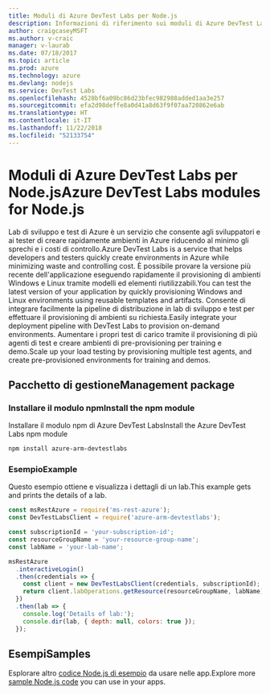 ```yaml
---
title: Moduli di Azure DevTest Labs per Node.js
description: Informazioni di riferimento sui moduli di Azure DevTest Labs per Node.js
author: craigcaseyMSFT
ms.author: v-craic
manager: v-laurab
ms.date: 07/18/2017
ms.topic: article
ms.prod: azure
ms.technology: azure
ms.devlang: nodejs
ms.service: DevTest Labs
ms.openlocfilehash: 4528bf6a09bc86d23bfec982988added1aa3e257
ms.sourcegitcommit: efa2d98deffe8a0d41a8d63f9f07aa720862e6ab
ms.translationtype: HT
ms.contentlocale: it-IT
ms.lasthandoff: 11/22/2018
ms.locfileid: "52133754"
---
```

# <a name="azure-devtest-labs-modules-for-nodejs"></a><span data-ttu-id="c5bc6-103">Moduli di Azure DevTest Labs per Node.js</span><span class="sxs-lookup"><span data-stu-id="c5bc6-103">Azure DevTest Labs modules for Node.js</span></span>

<span data-ttu-id="c5bc6-104">Lab di sviluppo e test di Azure è un servizio che consente agli sviluppatori e ai tester di creare rapidamente ambienti in Azure riducendo al minimo gli sprechi e i costi di controllo.</span><span class="sxs-lookup"><span data-stu-id="c5bc6-104">Azure DevTest Labs is a service that helps developers and testers quickly create environments in Azure while minimizing waste and controlling cost.</span></span> <span data-ttu-id="c5bc6-105">È possibile provare la versione più recente dell'applicazione eseguendo rapidamente il provisioning di ambienti Windows e Linux tramite modelli ed elementi riutilizzabili.</span><span class="sxs-lookup"><span data-stu-id="c5bc6-105">You can test the latest version of your application by quickly provisioning Windows and Linux environments using reusable templates and artifacts.</span></span> <span data-ttu-id="c5bc6-106">Consente di integrare facilmente la pipeline di distribuzione in lab di sviluppo e test per effettuare il provisioning di ambienti su richiesta.</span><span class="sxs-lookup"><span data-stu-id="c5bc6-106">Easily integrate your deployment pipeline with DevTest Labs to provision on-demand environments.</span></span> <span data-ttu-id="c5bc6-107">Aumentare i propri test di carico tramite il provisioning di più agenti di test e creare ambienti di pre-provisioning per training e demo.</span><span class="sxs-lookup"><span data-stu-id="c5bc6-107">Scale up your load testing by provisioning multiple test agents, and create pre-provisioned environments for training and demos.</span></span>

## <a name="management-package"></a><span data-ttu-id="c5bc6-108">Pacchetto di gestione</span><span class="sxs-lookup"><span data-stu-id="c5bc6-108">Management package</span></span>

### <a name="install-the-npm-module"></a><span data-ttu-id="c5bc6-109">Installare il modulo npm</span><span class="sxs-lookup"><span data-stu-id="c5bc6-109">Install the npm module</span></span>

<span data-ttu-id="c5bc6-110">Installare il modulo npm di Azure DevTest Labs</span><span class="sxs-lookup"><span data-stu-id="c5bc6-110">Install the Azure DevTest Labs npm module</span></span>

```bash
npm install azure-arm-devtestlabs
```

### <a name="example"></a><span data-ttu-id="c5bc6-111">Esempio</span><span class="sxs-lookup"><span data-stu-id="c5bc6-111">Example</span></span>

<span data-ttu-id="c5bc6-112">Questo esempio ottiene e visualizza i dettagli di un lab.</span><span class="sxs-lookup"><span data-stu-id="c5bc6-112">This example gets and prints the details of a lab.</span></span>

```javascript
const msRestAzure = require('ms-rest-azure');
const DevTestLabsClient = require('azure-arm-devtestlabs');

const subscriptionId = 'your-subscription-id';
const resourceGroupName = 'your-resource-group-name';
const labName = 'your-lab-name';

msRestAzure
  .interactiveLogin()
  .then(credentials => {
    const client = new DevTestLabsClient(credentials, subscriptionId);
    return client.labOperations.getResource(resourceGroupName, labName);
  })
  .then(lab => {
    console.log('Details of lab:');
    console.dir(lab, { depth: null, colors: true });
  });
```

## <a name="samples"></a><span data-ttu-id="c5bc6-113">Esempi</span><span class="sxs-lookup"><span data-stu-id="c5bc6-113">Samples</span></span>

<span data-ttu-id="c5bc6-114">Esplorare altro [codice Node.js di esempio](https://azure.microsoft.com/resources/samples/?platform=nodejs) da usare nelle app.</span><span class="sxs-lookup"><span data-stu-id="c5bc6-114">Explore more [sample Node.js code](https://azure.microsoft.com/resources/samples/?platform=nodejs) you can use in your apps.</span></span>
